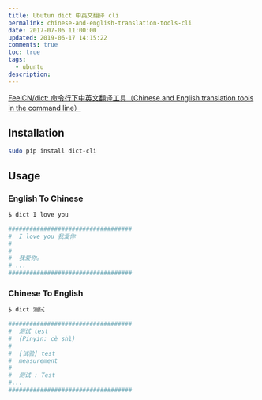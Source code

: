 ```yaml
---
title: Ubutun dict 中英文翻译 cli
permalink: chinese-and-english-translation-tools-cli
date: 2017-07-06 11:00:00
updated: 2019-06-17 14:15:22
comments: true
toc: true
tags:
  - ubuntu
description:
---
```


[FeeiCN/dict: 命令行下中英文翻译工具（Chinese and English translation tools in the command line）](https://github.com/FeeiCN/dict)

## Installation

```bash
sudo pip install dict-cli
```

<!-- more -->

## Usage

### English To Chinese

```bash
$ dict I love you

###################################
#  I love you 我爱你
#
#
#  我爱你。
# ...
###################################
```

### Chinese To English

```bash
$ dict 测试

###################################
#  测试 test
#  (Pinyin: cè shì)
#
#  [试验] test
#  measurement
#
#  测试 : Test
#...
###################################
```
